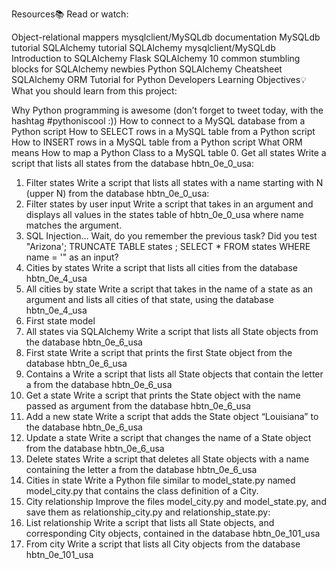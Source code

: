 Resources📚
Read or watch:

Object-relational mappers
mysqlclient/MySQLdb documentation
MySQLdb tutorial
SQLAlchemy tutorial
SQLAlchemy
mysqlclient/MySQLdb
Introduction to SQLAlchemy
Flask SQLAlchemy
10 common stumbling blocks for SQLAlchemy newbies
Python SQLAlchemy Cheatsheet
SQLAlchemy ORM Tutorial for Python Developers
Learning Objectives💡
What you should learn from this project:

Why Python programming is awesome (don’t forget to tweet today, with the hashtag #pythoniscool :))
How to connect to a MySQL database from a Python script
How to SELECT rows in a MySQL table from a Python script
How to INSERT rows in a MySQL table from a Python script
What ORM means
How to map a Python Class to a MySQL table
0. Get all states
Write a script that lists all states from the database hbtn_0e_0_usa:
1. Filter states
Write a script that lists all states with a name starting with N (upper N) from the database hbtn_0e_0_usa:
2. Filter states by user input
Write a script that takes in an argument and displays all values in the states table of hbtn_0e_0_usa where name matches the argument.
3. SQL Injection...
Wait, do you remember the previous task? Did you test "Arizona'; TRUNCATE TABLE states ; SELECT * FROM states WHERE name = '" as an input?
4. Cities by states
Write a script that lists all cities from the database hbtn_0e_4_usa
5. All cities by state
Write a script that takes in the name of a state as an argument and lists all cities of that state, using the database hbtn_0e_4_usa
6. First state model
7. All states via SQLAlchemy
Write a script that lists all State objects from the database hbtn_0e_6_usa
8. First state
Write a script that prints the first State object from the database hbtn_0e_6_usa
9. Contains a
Write a script that lists all State objects that contain the letter a from the database hbtn_0e_6_usa
10. Get a state
Write a script that prints the State object with the name passed as argument from the database hbtn_0e_6_usa
11. Add a new state
Write a script that adds the State object “Louisiana” to the database hbtn_0e_6_usa
12. Update a state
Write a script that changes the name of a State object from the database hbtn_0e_6_usa
13. Delete states
Write a script that deletes all State objects with a name containing the letter a from the database hbtn_0e_6_usa
14. Cities in state
Write a Python file similar to model_state.py named model_city.py that contains the class definition of a City.
15. City relationship
Improve the files model_city.py and model_state.py, and save them as relationship_city.py and relationship_state.py:
16. List relationship
Write a script that lists all State objects, and corresponding City objects, contained in the database hbtn_0e_101_usa
17. From city
Write a script that lists all City objects from the database hbtn_0e_101_usa
